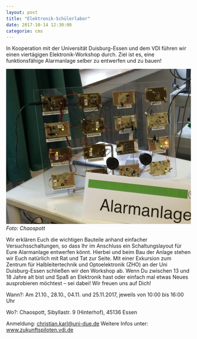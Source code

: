 ```yaml
---
layout: post
title: "Elektronik-Schülerlabor"
date: 2017-10-14 12:30:00
categorie: cms
---
```

In Kooperation mit der Universität Duisburg-Essen und dem VDI führen wir einen viertägigen Elektronik-Workshop durch. Ziel ist es, eine funktionsfähige Alarmanlage selber zu entwerfen und zu bauen!

![Quelle: Chaospott](/media/2017-10-14/schueler-labor-00.jpg)
*Foto: Chaospott*

Wir erklären Euch die wichtigen Bauteile anhand einfacher Versuchsschaltungen, so dass Ihr im Anschluss ein Schaltungslayout für Eure Alarmanlage entwerfen könnt. Hierbei und beim Bau der Anlage stehen wir Euch natürlich mit Rat und Tat zur Seite. Mit einer Exkursion zum Zentrum für Halbleitertechnik und Optoelektronik (ZHO) an der Uni Duisburg-Essen schließen wir den Workshop ab. Wenn Du zwischen 13 und 18 Jahre alt bist und Spaß an Elektronik hast oder einfach mal etwas Neues ausprobieren möchtest – sei dabei! Wir freuen uns auf Dich!

Wann?: Am 21.10., 28.10., 04.11. und 25.11.2017,
jeweils von 10:00 bis 16:00 Uhr

Wo?: Chaospott, Sibyllastr. 9 (Hinterhof),
45136 Essen 

Anmeldung: christian.karl@uni-due.de
Weitere Infos unter: www.zukunftspiloten.vdi.de